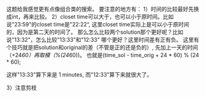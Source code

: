 这题给我感觉更有点像组合类的搜索。
要注意的地方有：
1）时间的比较最好先换成int，再来比较。
2）closet time可以大于，也可以小于原时间。比如说"23:59"的closet time是"22:22“, 这里closet time实际上是可以小于原时间的，因为是第二天的时间了。
那么怎么比较两个solution那个更好呢？比如说"13:32"，怎么比较"13:33"和"12:33" 哪个更好？这里时间差有正有负。
这里有个技巧就是把solution和original的差（不管是正的还是负的）, 先加上一天的时间（+24*60）再取模（%(24*60))。
也就是(time_sol - time_orig + 24 * 60) % (24 * 60);

这样"13:33"算下来是 1 minutes, 而"12:33"算下来就很大了。

3）注意剪枝